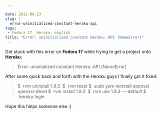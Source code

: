 ```yaml
---

date: 2012-08-23
slug: |
  error-uninitialized-constant-heroku-api
tags:
 - Fedora 17, Heroku, english
title: "Error: uninitialized constant Heroku::API (NameError)"
---
```


Got stuck with this error on **Fedora 17** while trying to get a project
onto **Heroku**:

> Error: uninitialized constant Heroku::API (NameError)

After some quick back and forth with the Heroku guys I finally got it
fixed:

> \$  rvm uninstall 1.9.3  \$  rvm reset \$  sudo yum reinstall openssl
> openssl-devel \$  rvm install 1.9.3  \$  rvm use 1.9.3 ---default \$
>  heroku login

Hope this helps someone else :)
